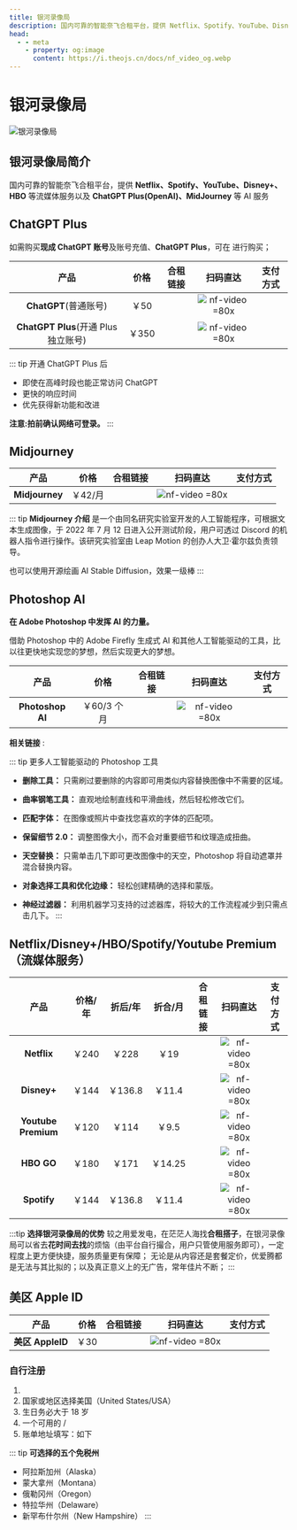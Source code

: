 ```yaml
---
title: 银河录像局
description: 国内可靠的智能奈飞合租平台，提供 Netflix、Spotify、YouTube、Disney+、HBO 等流媒体服务以及 ChatGPT Plus(OpenAI)、MidJourney 等 AI 服务
head:
  - - meta
    - property: og:image
      content: https://i.theojs.cn/docs/nf_video_og.webp
---
```


# 银河录像局

![银河录像局](https://i.theojs.cn/docs/nf_video_og.webp '国内可靠的智能奈飞合租平台')

## 银河录像局简介

国内可靠的智能奈飞合租平台，提供 **Netflix、Spotify、YouTube、Disney+、HBO** 等流媒体服务以及 **ChatGPT Plus(OpenAI)、MidJourney** 等 AI 服务

## ChatGPT Plus <Badge text="优惠码: Theo" />

如需购买**现成 ChatGPT 账号**及账号充值、**ChatGPT Plus**，可在 <Pill name="银河录像局" link="https://itheo.top/yh" image="https://nf.video/favicon.ico" alt="银河录像局图标" rel="sponsored"/> 进行购买；

|                 产品                 | 价格  |                               合租链接                               |                         扫码直达                         |                                                                                  支付方式                                                                                   |
| :----------------------------------: | :---: | :------------------------------------------------------------------: | :------------------------------------------------------: | :-------------------------------------------------------------------------------------------------------------------------------------------------------------------------: |
|        **ChatGPT**(普通账号)         | ￥50  | <Pill name="立即购买" link="https://itheo.top/yh" rel="sponsored" /> | ![nf-video =80x](https://i.theojs.cn/docs/nf-video.webp) | <iconify-icon icon="bi:alipay" width="24" style="color: #1677FF"></iconify-icon> <iconify-icon icon="simple-icons:paypal" width="24" style="color: #003087"></iconify-icon> |
| **ChatGPT Plus**(开通 Plus 独立账号) | ￥350 | <Pill name="立即购买" link="https://itheo.top/yh" rel="sponsored" /> | ![nf-video =80x](https://i.theojs.cn/docs/nf-video.webp) | <iconify-icon icon="bi:alipay" width="24" style="color: #1677FF"></iconify-icon> <iconify-icon icon="simple-icons:paypal" width="24" style="color: #003087"></iconify-icon> |

::: tip 开通 ChatGPT Plus 后

- 即使在高峰时段也能正常访问 ChatGPT
- 更快的响应时间
- 优先获得新功能和改进

**注意:拍前确认网络可登录。**
:::

## Midjourney <Badge text="优惠码: Theo" />

|      产品      |  价格   |                               合租链接                               |                         扫码直达                         |                                                                                  支付方式                                                                                   |
| :------------: | :-----: | :------------------------------------------------------------------: | :------------------------------------------------------: | :-------------------------------------------------------------------------------------------------------------------------------------------------------------------------: |
| **Midjourney** | ￥42/月 | <Pill name="立即购买" link="https://itheo.top/yh" rel="sponsored" /> | ![nf-video =80x](https://i.theojs.cn/docs/nf-video.webp) | <iconify-icon icon="bi:alipay" width="24" style="color: #1677FF"></iconify-icon> <iconify-icon icon="simple-icons:paypal" width="24" style="color: #003087"></iconify-icon> |

::: tip **Midjourney 介绍**
是一个由同名研究实验室开发的人工智能程序，可根据文本生成图像，于 2022 年 7 月 12 日进入公开测试阶段，用户可透过 Discord 的机器人指令进行操作。该研究实验室由 Leap Motion 的创办人大卫·霍尔兹负责领导。

也可以使用开源绘画 AI Stable Diffusion，效果一级棒
:::

## Photoshop AI <Badge text="优惠码: Theo" />

**在 Adob​​e Photoshop 中发挥 AI 的力量。**

借助 Photoshop 中的 Adob​​e Firefly 生成式 AI 和其他人工智能驱动的工具，比以往更快地实现您的梦想，然后实现更大的梦想。

|       产品       |    价格     |                               合租链接                               |                         扫码直达                         |                                                                                  支付方式                                                                                   |
| :--------------: | :---------: | :------------------------------------------------------------------: | :------------------------------------------------------: | :-------------------------------------------------------------------------------------------------------------------------------------------------------------------------: |
| **Photoshop AI** | ￥60/3 个月 | <Pill name="立即购买" link="https://itheo.top/yh" rel="sponsored" /> | ![nf-video =80x](https://i.theojs.cn/docs/nf-video.webp) | <iconify-icon icon="bi:alipay" width="24" style="color: #1677FF"></iconify-icon> <iconify-icon icon="simple-icons:paypal" width="24" style="color: #003087"></iconify-icon> |

**相关链接** :<Pill name="官方介绍" link="https://www.adobe.com/products/photoshop/ai.html" icon="logos:adobe-photoshop" alt="photoshop图标" /><Pill name="免费试用" link="https://www.adobe.com/products/photoshop/ai.html#mini-plans-web-cta-photoshop-card" icon="logos:adobe-photoshop" alt="photoshop图标" />

::: tip 更多人工智能驱动的 Photoshop 工具

- **删除工具：** 只需刷过要删除的内容即可用类似内容替换图像中不需要的区域。
- **曲率钢笔工具：** 直观地绘制直线和平滑曲线，然后轻松修改它们。
- **匹配字体：** 在图像或照片中查找您喜欢的字体的匹配项。

- **保留细节 2.0：** 调整图像大小，而不会对重要细节和纹理造成扭曲。

- **天空替换：** 只需单击几下即可更改图像中的天空，Photoshop 将自动遮罩并混合替换内容。

- **对象选择工具和优化边缘：** 轻松创建精确的选择和蒙版。

- **神经过滤器：** 利用机器学习支持的过滤器库，将较大的工作流程减少到只需点击几下。
  :::

## Netflix/Disney+/HBO/Spotify/Youtube Premium（流媒体服务） <Badge text="优惠码: Theo" />

|        产品         | 价格/年 | 折后/年 | 折合/月 |                               合租链接                               |                         扫码直达                         |                                                                                  支付方式                                                                                   |
| :-----------------: | :-----: | :-----: | :-----: | :------------------------------------------------------------------: | :------------------------------------------------------: | :-------------------------------------------------------------------------------------------------------------------------------------------------------------------------: |
|     **Netflix**     |  ￥240  |  ￥228  |  ￥19   | <Pill name="立即购买" link="https://itheo.top/yh" rel="sponsored" /> | ![nf-video =80x](https://i.theojs.cn/docs/nf-video.webp) | <iconify-icon icon="bi:alipay" width="24" style="color: #1677FF"></iconify-icon> <iconify-icon icon="simple-icons:paypal" width="24" style="color: #003087"></iconify-icon> |
|     **Disney+**     |  ￥144  | ￥136.8 | ￥11.4  | <Pill name="立即购买" link="https://itheo.top/yh" rel="sponsored" /> | ![nf-video =80x](https://i.theojs.cn/docs/nf-video.webp) | <iconify-icon icon="bi:alipay" width="24" style="color: #1677FF"></iconify-icon> <iconify-icon icon="simple-icons:paypal" width="24" style="color: #003087"></iconify-icon> |
| **Youtube Premium** |  ￥120  |  ￥114  |  ￥9.5  | <Pill name="立即购买" link="https://itheo.top/yh" rel="sponsored" /> | ![nf-video =80x](https://i.theojs.cn/docs/nf-video.webp) | <iconify-icon icon="bi:alipay" width="24" style="color: #1677FF"></iconify-icon> <iconify-icon icon="simple-icons:paypal" width="24" style="color: #003087"></iconify-icon> |
|     **HBO GO**      |  ￥180  |  ￥171  | ￥14.25 | <Pill name="立即购买" link="https://itheo.top/yh" rel="sponsored" /> | ![nf-video =80x](https://i.theojs.cn/docs/nf-video.webp) | <iconify-icon icon="bi:alipay" width="24" style="color: #1677FF"></iconify-icon> <iconify-icon icon="simple-icons:paypal" width="24" style="color: #003087"></iconify-icon> |
|     **Spotify**     |  ￥144  | ￥136.8 | ￥11.4  | <Pill name="立即购买" link="https://itheo.top/yh" rel="sponsored" /> | ![nf-video =80x](https://i.theojs.cn/docs/nf-video.webp) | <iconify-icon icon="bi:alipay" width="24" style="color: #1677FF"></iconify-icon> <iconify-icon icon="simple-icons:paypal" width="24" style="color: #003087"></iconify-icon> |

:::tip **选择银河录像局的优势**
较之用爱发电，在茫茫人海找**合租搭子**，在银河录像局可以省去**花时间去找**的烦恼（由平台自行撮合，用户只管使用服务即可），一定程度上更方便快捷，服务质量更有保障；
无论是从内容还是套餐定价，优爱腾都是无法与其比拟的；以及真正意义上的无广告，常年佳片不断；
:::

## 美区 Apple ID <Badge text="优惠码: Theo" />

|       产品       | 价格 |                               合租链接                               |                         扫码直达                         |                                                                                  支付方式                                                                                   |
| :--------------: | :--: | :------------------------------------------------------------------: | :------------------------------------------------------: | :-------------------------------------------------------------------------------------------------------------------------------------------------------------------------: |
| **美区 AppleID** | ￥30 | <Pill name="立即购买" link="https://itheo.top/yh" rel="sponsored" /> | ![nf-video =80x](https://i.theojs.cn/docs/nf-video.webp) | <iconify-icon icon="bi:alipay" width="24" style="color: #1677FF"></iconify-icon> <iconify-icon icon="simple-icons:paypal" width="24" style="color: #003087"></iconify-icon> |

### 自行注册

1. <Pill name="Apple ID" link="https://appleid.apple.com/account" icon="simple-icons:apple" alt="apple logo" />
2. 国家或地区选择美国（United States/USA）
3. 生日务必大于 18 岁
4. 一个可用的 <Pill name="163 邮箱" link="https://mail.163.com/" icon="arcticons:netease-mail" color="#f41d1d" alt="邮箱图标" />/<Pill name="Outlook 邮箱" link="https://outlook.live.com/" icon="vscode-icons:file-type-outlook" alt="outlook图标" />
5. 账单地址填写：如下

::: tip **可选择的五个免税州**

- 阿拉斯加州（Alaska）
- 蒙大拿州（Montana）
- 俄勒冈州（Oregon）
- 特拉华州（Delaware）
- 新罕布什尔州（New Hampshire）
  :::
